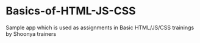 # Basics-of-HTML-JS-CSS
Sample app which is used as assignments in Basic HTML/JS/CSS trainings by Shoonya trainers
